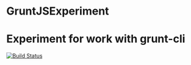 # GruntJSExperiment
Experiment for work with grunt-cli
=====================
[![Build Status](https://travis-ci.org/timonsk/GruntJSExperiment.svg?branch=master)](https://travis-ci.org/timonsk/GruntJSExperiment)
